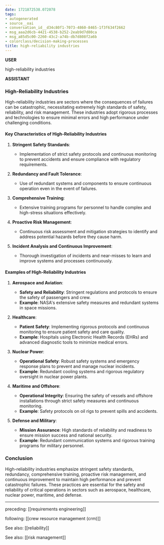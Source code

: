 ```yaml
---
date: 1721872538.072078
tags:
- autogenerated
- source__oai
- conversation_id__d34c80f1-7073-4860-8465-1f3f634f2662
- msg_aaa2d6cb-4421-4538-b252-2eab9d7d80ca
- msg_a85d5c00-2260-43c2-a74b-db7d808f2a6b
- colorclass/decision-making-processes
title: high-reliability industries
---
```


**USER**

high-reliability industries


**ASSISTANT**

### High-Reliability Industries

High-reliability industries are sectors where the consequences of failures can be catastrophic, necessitating extremely high standards of safety, reliability, and risk management. These industries adopt rigorous processes and technologies to ensure minimal errors and high performance under challenging conditions.

#### Key Characteristics of High-Reliability Industries

1. **Stringent Safety Standards**:
   - Implementation of strict safety protocols and continuous monitoring to prevent accidents and ensure compliance with regulatory requirements.

2. **Redundancy and Fault Tolerance**:
   - Use of redundant systems and components to ensure continuous operation even in the event of failures.

3. **Comprehensive Training**:
   - Extensive training programs for personnel to handle complex and high-stress situations effectively.

4. **Proactive Risk Management**:
   - Continuous risk assessment and mitigation strategies to identify and address potential hazards before they cause harm.

5. **Incident Analysis and Continuous Improvement**:
   - Thorough investigation of incidents and near-misses to learn and improve systems and processes continuously.

#### Examples of High-Reliability Industries

1. **Aerospace and Aviation**:
   - **Safety and Reliability**: Stringent regulations and protocols to ensure the safety of passengers and crew.
   - **Example**: NASA's extensive safety measures and redundant systems in space missions.

2. **Healthcare**:
   - **Patient Safety**: Implementing rigorous protocols and continuous monitoring to ensure patient safety and care quality.
   - **Example**: Hospitals using Electronic Health Records (EHRs) and advanced diagnostic tools to minimize medical errors.

3. **Nuclear Power**:
   - **Operational Safety**: Robust safety systems and emergency response plans to prevent and manage nuclear incidents.
   - **Example**: Redundant cooling systems and rigorous regulatory oversight in nuclear power plants.

4. **Maritime and Offshore**:
   - **Operational Integrity**: Ensuring the safety of vessels and offshore installations through strict safety measures and continuous monitoring.
   - **Example**: Safety protocols on oil rigs to prevent spills and accidents.

5. **Defense and Military**:
   - **Mission Assurance**: High standards of reliability and readiness to ensure mission success and national security.
   - **Example**: Redundant communication systems and rigorous training programs for military personnel.

### Conclusion

High-reliability industries emphasize stringent safety standards, redundancy, comprehensive training, proactive risk management, and continuous improvement to maintain high performance and prevent catastrophic failures. These practices are essential for the safety and reliability of critical operations in sectors such as aerospace, healthcare, nuclear power, maritime, and defense.


---

preceding: [[requirements engineering]]  


following: [[crew resource management (crm)]]

See also: [[reliability]]


See also: [[risk management]]